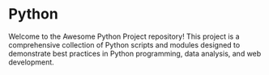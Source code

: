 # Python
Welcome to the Awesome Python Project repository! This project is a comprehensive collection of Python scripts and modules designed to demonstrate best practices in Python programming, data analysis, and web development.
